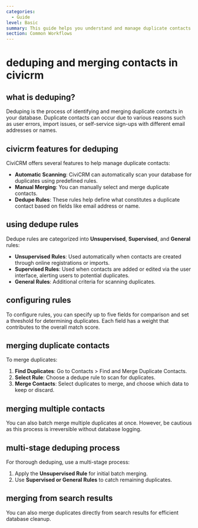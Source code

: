 ```yaml
---
categories:
  - Guide
level: Basic
summary: This guide helps you understand and manage duplicate contacts in CiviCRM by explaining how to find, merge, and prevent duplicates.
section: Common Workflows
---
```


# deduping and merging contacts in civicrm

## what is deduping?
Deduping is the process of identifying and merging duplicate contacts in your database. Duplicate contacts can occur due to various reasons such as user errors, import issues, or self-service sign-ups with different email addresses or names.

## civicrm features for deduping
CiviCRM offers several features to help manage duplicate contacts:

- **Automatic Scanning**: CiviCRM can automatically scan your database for duplicates using predefined rules.
- **Manual Merging**: You can manually select and merge duplicate contacts.
- **Dedupe Rules**: These rules help define what constitutes a duplicate contact based on fields like email address or name.

## using dedupe rules
Dedupe rules are categorized into **Unsupervised**, **Supervised**, and **General** rules:

- **Unsupervised Rules**: Used automatically when contacts are created through online registrations or imports.
- **Supervised Rules**: Used when contacts are added or edited via the user interface, alerting users to potential duplicates.
- **General Rules**: Additional criteria for scanning duplicates.

## configuring rules
To configure rules, you can specify up to five fields for comparison and set a threshold for determining duplicates. Each field has a weight that contributes to the overall match score.

## merging duplicate contacts
To merge duplicates:

1. **Find Duplicates**: Go to Contacts > Find and Merge Duplicate Contacts.
2. **Select Rule**: Choose a dedupe rule to scan for duplicates.
3. **Merge Contacts**: Select duplicates to merge, and choose which data to keep or discard.

## merging multiple contacts
You can also batch merge multiple duplicates at once. However, be cautious as this process is irreversible without database logging.

## multi-stage deduping process
For thorough deduping, use a multi-stage process:

1. Apply the **Unsupervised Rule** for initial batch merging.
2. Use **Supervised or General Rules** to catch remaining duplicates.

## merging from search results
You can also merge duplicates directly from search results for efficient database cleanup.
